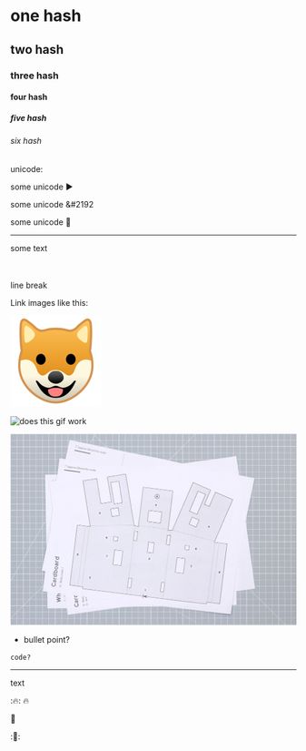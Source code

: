 # one hash
## two hash
### three hash
#### four hash
##### five hash
###### six hash

unicode:

some unicode &#9658;

some unicode &#2192

some unicode &#2192;

---

some text<br>
<br>
<br>

line break

Link images like this:

![this](images/test.jpg)

![does this gif work](images/alto_build_4.gif)

![or like this](images/test-2.jpeg)


- bullet point?
```
code?
```
---
text

::fire::
:fire:

:tada:

::tada::


